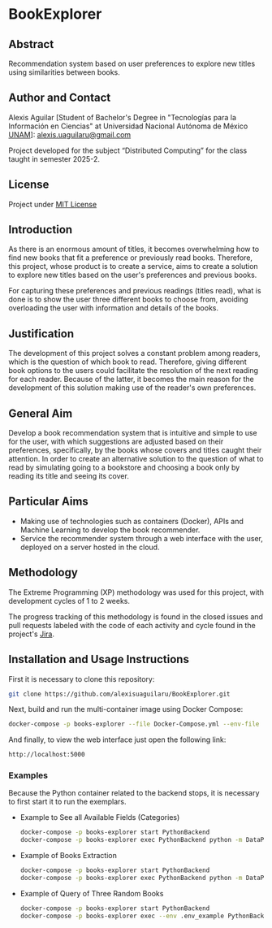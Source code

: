 # BookExplorer

## Abstract
Recommendation system based on user preferences to explore new titles using similarities between books.

## Author and Contact
Alexis Aguilar [Student of Bachelor's Degree in "Tecnologías para la Información en Ciencias" at Universidad Nacional Autónoma de México [UNAM](https://www.unam.mx/)]: alexis.uaguilaru@gmail.com

Project developed for the subject “Distributed Computing” for the class taught in semester 2025-2.

## License
Project under [MIT License](LICENSE)

## Introduction
As there is an enormous amount of titles, it becomes overwhelming how to find new books that fit a preference or previously read books. Therefore, this project, whose product is to create a service, aims to create a solution to explore new titles based on the user's preferences and previous books.

For capturing these preferences and previous readings (titles read), what is done is to show the user three different books to choose from, avoiding overloading the user with information and details of the books.

## Justification
The development of this project solves a constant problem among readers, which is the question of which book to read. Therefore, giving different book options to the users could facilitate the resolution of the next reading for each reader. Because of the latter, it becomes the main reason for the development of this solution making use of the reader's own preferences.

## General Aim
Develop a book recommendation system that is intuitive and simple to use for the user, with which suggestions are adjusted based on their preferences, specifically, by the books whose covers and titles caught their attention. In order to create an alternative solution to the question of what to read by simulating going to a bookstore and choosing a book only by reading its title and seeing its cover.

## Particular Aims
- Making use of technologies such as containers (Docker), APIs and Machine Learning to develop the book recommender.
- Service the recommender system through a web interface with the user, deployed on a server hosted in the cloud.

## Methodology
The Extreme Programming (XP) methodology was used for this project, with development cycles of 1 to 2 weeks.

The progress tracking of this methodology is found in the closed issues and pull requests labeled with the code of each activity and cycle found in the project's [Jira]().

## Installation and Usage Instructions
First it is necessary to clone this repository:
```bash
git clone https://github.com/alexisuaguilaru/BookExplorer.git
```
Next, build and run the multi-container image using Docker Compose:
```bash
docker-compose -p books-explorer --file Docker-Compose.yml --env-file .env_example up -d --build
```
And finally, to view the web interface just open the following link:
```bash
http://localhost:5000
```
### Examples
Because the Python container related to the backend stops, it is necessary to first start it to run the exemplars.
* Example to See all Available Fields (Categories)
    ```bash
    docker-compose -p books-explorer start PythonBackend
    docker-compose -p books-explorer exec PythonBackend python -m DataProcessing.Examples.Example_RequestAllFields
    ```

* Example of Books Extraction
    ```bash
    docker-compose -p books-explorer start PythonBackend
    docker-compose -p books-explorer exec PythonBackend python -m DataProcessing.Examples.Example_BooksExtraction
    ```

* Example of Query of Three Random Books
    ```bash
    docker-compose -p books-explorer start PythonBackend
    docker-compose -p books-explorer exec --env .env_example PythonBackend python DataProcessing/Examples/Example_Random3Books.py
    ```